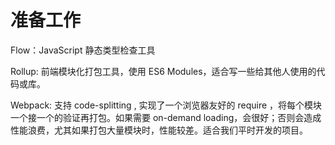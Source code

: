# 准备工作

Flow：JavaScript 静态类型检查工具

Rollup: 前端模块化打包工具，使用 ES6 Modules，适合写一些给其他人使用的代码或库。

Webpack: 支持 code-splitting , 实现了一个浏览器友好的 require ，将每个模块一个接一个的验证再打包。如果需要 on-demand loading，会很好；否则会造成性能浪费，尤其如果打包大量模块时，性能较差。适合我们平时开发的项目。
